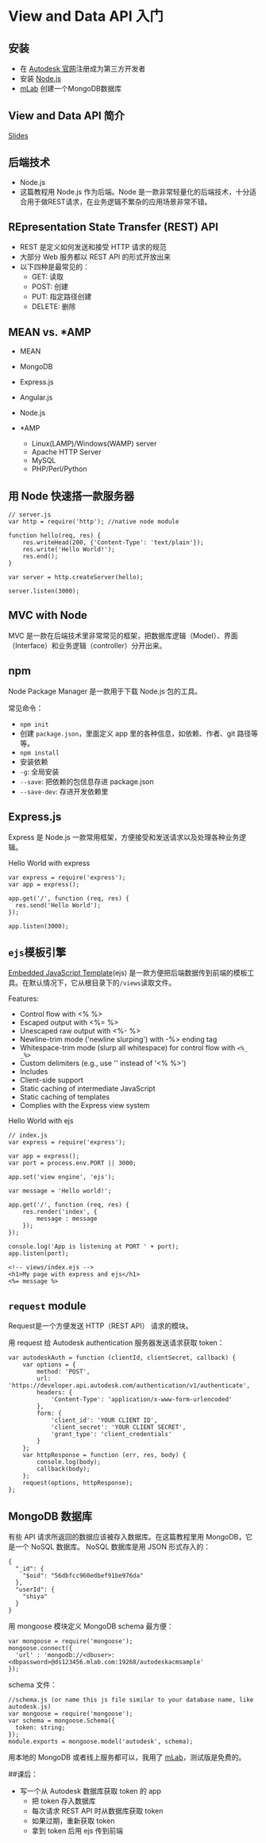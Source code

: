 # View and Data API 入门
## 安装
- 在 [Autodesk 官网](https://developer.autodesk.com/)注册成为第三方开发者
- 安装 [Node.js](https://nodejs.org/)
- [mLab](https://mlab.com/) 创建一个MongoDB数据库

## View and Data API 简介
[Slides](http://www.shiyaluo.com/slidedecks/webcast-2016-2-29/)

## 后端技术
- Node.js
 - 这篇教程用 Node.js 作为后端。Node 是一款非常轻量化的后端技术，十分适合用于做REST请求，在业务逻辑不繁杂的应用场景非常不错。

## REpresentation State Transfer (REST) API
- REST 是定义如何发送和接受 HTTP 请求的规范
- 大部分 Web 服务都以 REST API 的形式开放出来
- 以下四种是最常见的：
  - GET: 读取
  - POST: 创建
  - PUT: 指定路径创建
  - DELETE: 删除

## MEAN vs. \*AMP
- MEAN
 - MongoDB
 - Express.js
 - Angular.js
 - Node.js

- \*AMP
  - Linux(LAMP)/Windows(WAMP) server
  - Apache HTTP Server
  - MySQL
  - PHP/Perl/Python

## 用 Node 快速搭一款服务器

```
// server.js
var http = require('http'); //native node module

function hello(req, res) {
    res.writeHead(200, {'Content-Type': 'text/plain'});
    res.write('Hello World!');
    res.end();
}

var server = http.createServer(hello);

server.listen(3000);
```

## MVC with Node
MVC 是一款在后端技术里非常常见的框架，把数据库逻辑（Model）、界面（Interface）和业务逻辑（controller）分开出来。

## npm
Node Package Manager 是一款用于下载 Node.js 包的工具。

常见命令：
-  `npm init`
  - 创建 `package.json`，里面定义 app 里的各种信息，如依赖、作者、git 路径等等。
-  `npm install`
  - 安装依赖
  - `-g`: 全局安装
  - `--save`: 把依赖的包信息存进 package.json
  - `--save-dev`: 存进开发依赖里

## Express.js
Express 是 Node.js 一款常用框架，方便接受和发送请求以及处理各种业务逻辑。

Hello World with express
```
var express = require('express');
var app = express();

app.get('/', function (req, res) {
  res.send('Hello World');
});

app.listen(3000);
```

## `ejs`模板引擎
[Embedded JavaScript Template](https://www.npmjs.com/package/ejs)(ejs) 是一款方便把后端数据传到前端的模板工具。在默认情况下，它从根目录下的`/views`读取文件。

Features:
- Control flow with <% %>
- Escaped output with <%= %>
- Unescaped raw output with <%- %>
- Newline-trim mode ('newline slurping') with -%> ending tag
- Whitespace-trim mode (slurp all whitespace) for control flow with `<%_ _%>`
- Custom delimiters (e.g., use '' instead of '<% %>')
- Includes
- Client-side support
- Static caching of intermediate JavaScript
- Static caching of templates
- Complies with the Express view system

Hello World with ejs
```
// index.js
var express = require('express');

var app = express();
var port = process.env.PORT || 3000;

app.set('view engine', 'ejs');

var message = 'Hello world!';

app.get('/', function (req, res) {
	res.render('index', {
		message : message
	});
});

console.log('App is listening at PORT ' + port);
app.listen(port);
```

```
<!-- views/index.ejs -->
<h1>My page with express and ejs</h1>
<%= message %>
```

## `request` module
Request是一个方便发送 HTTP（REST API） 请求的模块。

用 request 给 Autodesk authentication 服务器发送请求获取 token：
```
var autodeskAuth = function (clientId, clientSecret, callback) {
	var options = {
		method: 'POST',
		url: 'https://developer.api.autodesk.com/authentication/v1/authenticate',
		headers: {
			'Content-Type': 'application/x-www-form-urlencoded'
		},
		form: {
			'client_id': 'YOUR CLIENT ID',
			'client_secret': 'YOUR CLIENT SECRET',
			'grant_type': 'client_credentials'
		}
	};
	var httpResponse = function (err, res, body) {
		console.log(body);
		callback(body);
	};
	request(options, httpResponse);
};
```


## MongoDB 数据库
有些 API 请求所返回的数据应该被存入数据库。在这篇教程里用 MongoDB，它是一个 NoSQL 数据库。
NoSQL 数据库是用 JSON 形式存入的：
```
{
  "_id": {
    "$oid": "56dbfcc960edbef91be976da"
  },
  "userId": {
    "shiya"
  }
}
```

用 mongoose 模块定义 MongoDB schema 最方便：

```
var mongoose = require('mongoose');
mongoose.connect({
  'url' : 'mongodb://<dbuser>:<dbpassword>@ds123456.mlab.com:19268/autodeskacmsample'  
});
```

schema 文件：
```
//schema.js (or name this js file similar to your database name, like autodesk.js)
var mongoose = require('mongoose');
var schema = mongoose.Schema({
  token: string;
});
module.exports = mongoose.model('autodesk', schema);
```

用本地的 MongoDB 或者线上服务都可以，我用了 [mLab](https://mlab.com/)，测试版是免费的。

##课后：
- 写一个从 Autodesk 数据库获取 token 的 app
  - 把 token 存入数据库
  - 每次请求 REST API 时从数据库获取 token
  - 如果过期，重新获取 token
  - 拿到 token 后用 ejs 传到前端
